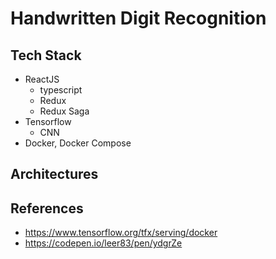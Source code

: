 # Handwritten Digit Recognition



## Tech Stack
* ReactJS
  * typescript
  * Redux
  * Redux Saga
* Tensorflow
  * CNN
* Docker, Docker Compose

## Architectures





## References
* https://www.tensorflow.org/tfx/serving/docker
* https://codepen.io/leer83/pen/ydgrZe